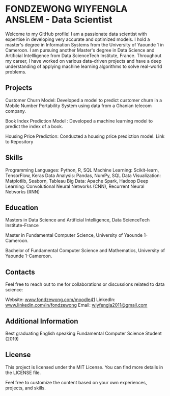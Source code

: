 
# FONDZEWONG WIYFENGLA ANSLEM - Data Scientist

Welcome to my GitHub profile! I am a passionate data scientist with expertise in developing very accurate and optimized models. I hold a master's degree in Information Systems from the University of Yaounde 1 in Cameroon. I am pursuing another Master's degree in Data Science and Artificial Intellligence from Data ScienceTech Institute, France. Throughout my career, I have worked on various data-driven projects and have a deep understanding of applying machine learning algorithms to solve real-world problems.


## Projects
Customer Churn Model: Developed a model to predict customer churn in a Mobile Number Portability System using data from a Ghanian telecom company. 

Book Index Prediction Model : Developed a machine learning model to predict the index of a book. 

Housing Price Prediction: Conducted a housing price prediction model. Link to Repository

## Skills
Programming Languages: Python, R, SQL
Machine Learning: Scikit-learn, TensorFlow, Keras
Data Analysis: Pandas, NumPy, SQL
Data Visualization: Matplotlib, Seaborn, Tableau
Big Data: Apache Spark, Hadoop
Deep Learning: Convolutional Neural Networks (CNN), Recurrent Neural Networks (RNN)
## Education
Masters in Data Science and Artificial Intelligence, Data ScienceTech Institute-France

Master in Fundamental Computer Science, University of Yaounde 1-Cameroon.

Bachelor of Fundamental Computer Science and Mathematics, University of Yaounde 1-Cameroon.
## Contacts
Feel free to reach out to me for collaborations or discussions related to data science:

Website: www.fondzewong.com/moodle41
LinkedIn: www.linkedin.com/in/fondzewong
Email: wiyfengla2011@gmail.com
## Additional Information
Best graduating English speaking Fundamental Computer Science Student (2019)
## License
This project is licensed under the MIT License. You can find more details in the LICENSE file.

Feel free to customize the content based on your own experiences, projects, and skills.